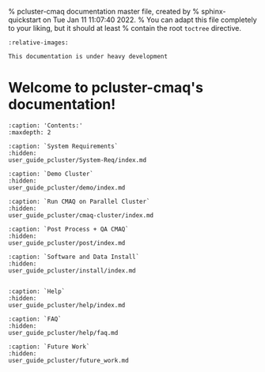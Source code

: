 % pcluster-cmaq documentation master file, created by
%   sphinx-quickstart on Tue Jan 11 11:07:40 2022.
%   You can adapt this file completely to your liking, but it should at least
%   contain the root `toctree` directive.

```{include} ../README.md
:relative-images:
```
```{warning}
This documentation is under heavy development
```

Welcome to pcluster-cmaq's documentation!
=========================================

```{toctree}
:caption: 'Contents:'
:maxdepth: 2

:caption: `System Requirements`
:hidden:
user_guide_pcluster/System-Req/index.md

:caption: `Demo Cluster`
:hidden:
user_guide_pcluster/demo/index.md

:caption: `Run CMAQ on Parallel Cluster`
:hidden:
user_guide_pcluster/cmaq-cluster/index.md

:caption: `Post Process + QA CMAQ`
:hidden:
user_guide_pcluster/post/index.md

:caption: `Software and Data Install`
:hidden:
user_guide_pcluster/install/index.md


:caption: `Help`
:hidden:
user_guide_pcluster/help/index.md

:caption: `FAQ`
:hidden:
user_guide_pcluster/help/faq.md

:caption: `Future Work`
:hidden:
user_guide_pcluster/future_work.md
```

